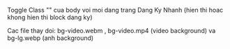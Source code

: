 Toggle Class "" cua body voi moi dang trang Dang Ky Nhanh (hien thi hoac khong hien thi block dang ky)

Cac file thay doi: bg-video.webm , bg-video.mp4 (video background) va bg-lg.webp (anh background)
